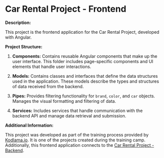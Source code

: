 # Car Rental Project - Frontend

**Description:**

This project is the frontend application for the Car Rental Project, developed with Angular.

**Project Structure:**

1. **Components:** Contains reusable Angular components that make up the user interface. This folder includes page-specific components and UI elements that handle user interactions.

2. **Models:** Contains classes and interfaces that define the data structures used in the application. These models describe the types and structures of data received from the backend.

3. **Pipes:** Provides filtering functionality for `brand`, `color`, and `car` objects. Manages the visual formatting and filtering of data.

4. **Services:** Includes services that handle communication with the backend API and manage data retrieval and submission.

**Additional Information:**

This project was developed as part of the training process provided by [Kodlama.io](https://www.kodlama.io/courses/enrolled/1235979). It is one of the projects created during the training camp. Additionally, this frontend application connects to the [Car Rental Project - Backend](https://github.com/furkandemircode/CarRentalProject).
